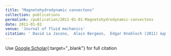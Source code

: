 ```yaml
---
title: "Magnetohydrodynamic convectons"
collection: publications
permalink: /publication/2011-01-01-Magnetohydrodynamic-convectons
date: 2011-01-01
venue: 'Journal of fluid mechanics'
citation: ' David Lo Jacono,  Alain Bergeon,  Edgar Knobloch (2011) &quot;Magnetohydrodynamic convectons.&quot; <i>Journal of fluid mechanics</i>. 687, 595--605.'
---
```

Use [Google Scholar](https://scholar.google.com/scholar?q=Magnetohydrodynamic+convectons){:target="_blank"} for full citation